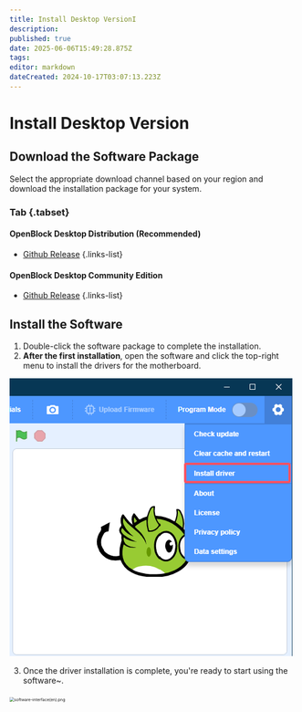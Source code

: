 ```yaml
---
title: Install Desktop VersionI
description: 
published: true
date: 2025-06-06T15:49:28.875Z
tags: 
editor: markdown
dateCreated: 2024-10-17T03:07:13.223Z
---
```


# Install Desktop Version

## Download the Software Package

Select the appropriate download channel based on your region and download the installation package for your system.

### Tab {.tabset}

#### OpenBlock Desktop Distribution (Recommended)

- [Github Release](https://github.com/openblockee/openblock-distro-desktop/releases/latest)
{.links-list}

#### OpenBlock Desktop Community Edition

- [Github Release](https://github.com/openblockcc/openblock-desktop/releases/latest)
{.links-list}

## Install the Software

1. Double-click the software package to complete the installation.
2. **After the first installation**, open the software and click the top-right menu to install the drivers for the motherboard.

![install-driver(en).png](/assets/install-driver(en).png)

3. Once the driver installation is complete, you're ready to start using the software~.

<img src="/assets/software-interface(en).png" alt="software-interface(en).png" style="zoom:50%;" />